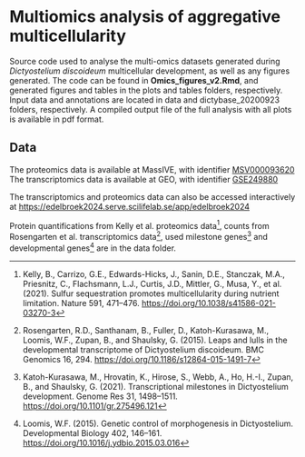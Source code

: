 # Multiomics analysis of aggregative multicellularity
Source code used to analyse the multi-omics datasets generated during *Dictyostelium discoideum* multicellular development, as well as any figures generated. The code can be found in **Omics_figures_v2.Rmd**, and generated figures and tables in the plots and tables folders, respectively. Input data and annotations are located in data and dictybase_20200923 folders, respectively. A compiled output file of the full analysis with all plots is available in pdf format.

## Data
The proteomics data is available at MassIVE, with identifier [MSV000093620](https://doi.org/doi:10.25345/C5H12VJ75)  
The transcriptomics data is available at GEO, with identifier [GSE249880](https://www.ncbi.nlm.nih.gov/geo/query/acc.cgi?acc=GSE249880)

The transcriptomics and proteomics data can also be accessed interactively at https://edelbroek2024.serve.scilifelab.se/app/edelbroek2024

Protein quantifications from Kelly et al. proteomics data[^1], counts from Rosengarten et al. transcriptomics data[^2], used milestone genes[^3] and developmental genes[^4] are in the data folder.

[^1]: Kelly, B., Carrizo, G.E., Edwards-Hicks, J., Sanin, D.E., Stanczak, M.A., Priesnitz, C., Flachsmann, L.J., Curtis, J.D., Mittler, G., Musa, Y., et al. (2021). Sulfur sequestration promotes multicellularity during nutrient limitation. Nature 591, 471–476. https://doi.org/10.1038/s41586-021-03270-3
[^2]: Rosengarten, R.D., Santhanam, B., Fuller, D., Katoh-Kurasawa, M., Loomis, W.F., Zupan, B., and Shaulsky, G. (2015). Leaps and lulls in the developmental transcriptome of Dictyostelium discoideum. BMC Genomics 16, 294. https://doi.org/10.1186/s12864-015-1491-7
[^3]: Katoh-Kurasawa, M., Hrovatin, K., Hirose, S., Webb, A., Ho, H.-I., Zupan, B., and Shaulsky, G. (2021). Transcriptional milestones in Dictyostelium development. Genome Res 31, 1498–1511. https://doi.org/10.1101/gr.275496.121
[^4]: Loomis, W.F. (2015). Genetic control of morphogenesis in Dictyostelium. Developmental Biology 402, 146–161. https://doi.org/10.1016/j.ydbio.2015.03.016

